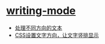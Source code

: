 # [writing-mode](https://developer.mozilla.org/en-US/docs/Web/CSS/writing-mode)

- [处理不同方向的文本](https://developer.mozilla.org/zh-CN/docs/Learn/CSS/Building_blocks/Handling_different_text_directions)
- [CSS设置文字方向，让文字竖排显示](https://www.cnblogs.com/best-coder/p/13255766.html)
